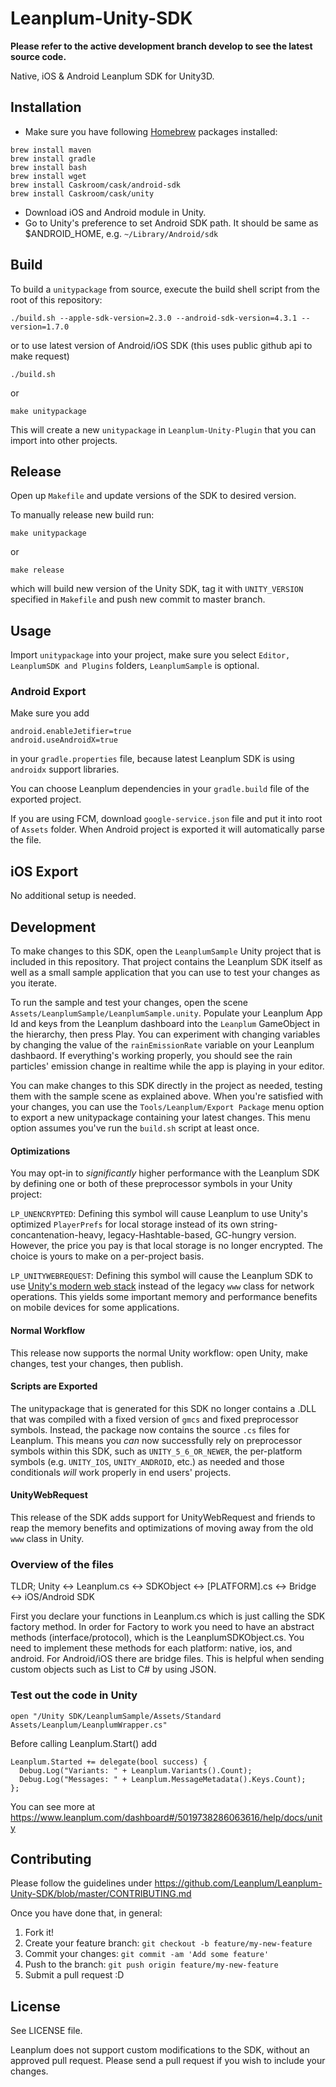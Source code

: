 # Leanplum-Unity-SDK
**Please refer to the active development branch develop to see the latest source code.**

Native, iOS & Android Leanplum SDK for Unity3D.
## Installation
- Make sure you have following [Homebrew](https://brew.sh) packages installed:
```
brew install maven
brew install gradle
brew install bash
brew install wget
brew install Caskroom/cask/android-sdk
brew install Caskroom/cask/unity
```
- Download iOS and Android module in Unity.
- Go to Unity's preference to set Android SDK path. It should be same as $ANDROID_HOME, e.g. `~/Library/Android/sdk`

## Build
To build a `unitypackage` from source, execute the build shell script from the root of this repository:

`./build.sh --apple-sdk-version=2.3.0 --android-sdk-version=4.3.1 --version=1.7.0`

or to use latest version of Android/iOS SDK (this uses public github api to make request)

`./build.sh`

or

`make unitypackage`

This will create a new `unitypackage` in `Leanplum-Unity-Plugin` that you can import into other projects.

## Release

Open up `Makefile` and update versions of the SDK to desired version.

To manually release new build run:

`make unitypackage`

or

`make release`

which will build new version of the Unity SDK, tag it with `UNITY_VERSION` specified in `Makefile` and push new commit to master branch.

## Usage

Import `unitypackage` into your project, make sure you select `Editor, LeanplumSDK and Plugins` folders, `LeanplumSample` is optional.

### Android Export

Make sure you add 
```
android.enableJetifier=true
android.useAndroidX=true
```
in your `gradle.properties` file, because latest Leanplum SDK is using `androidx` support libraries.

You can choose Leanplum dependencies in your `gradle.build` file of the exported project.

If you are using FCM, download `google-service.json` file and put it into root of `Assets` folder. When Android project is exported it will automatically parse the file.

## iOS Export

No additional setup is needed.

## Development
To make changes to this SDK, open the `LeanplumSample` Unity project that is included in this repository. That project contains the Leanplum SDK itself as well as a small sample application that you can use to test your changes as you iterate.

To run the sample and test your changes, open the scene `Assets/LeanplumSample/LeanplumSample.unity`. Populate your Leanplum App Id and keys from the Leanplum dashboard into the `Leanplum` GameObject in the hierarchy, then press Play. You can experiment with changing variables by changing the value of the `rainEmissionRate` variable on your Leanplum dashbaord. If everything's working properly, you should see the rain particles' emission change in realtime while the app is playing in your editor.

You can make changes to this SDK directly in the project as needed, testing them with the sample scene as explained above. When you're satisfied with your changes, you can use the `Tools/Leanplum/Export Package` menu option to export a new unitypackage containing your latest changes. This menu option assumes you've run the `build.sh` script at least once.

#### Optimizations
You may opt-in to *significantly* higher performance with the Leanplum SDK by defining one or both of these preprocessor symbols in your Unity project:

`LP_UNENCRYPTED`: Defining this symbol will cause Leanplum to use Unity's optimized `PlayerPrefs` for local storage instead of its own string-concantenation-heavy, legacy-Hashtable-based, GC-hungry version. However, the price you pay is that local storage is no longer encrypted. The choice is yours to make on a per-project basis.

`LP_UNITYWEBREQUEST`: Defining this symbol will cause the Leanplum SDK to use [Unity's modern web stack](https://docs.unity3d.com/Manual/UnityWebRequest.html) instead of the legacy `www` class for network operations. This yields some important memory and performance benefits on mobile devices for some applications.

#### Normal Workflow
This release now supports the normal Unity workflow: open Unity, make changes, test your changes, then publish.
#### Scripts are Exported
The unitypackage that is generated for this SDK no longer contains a .DLL that was compiled with a fixed version of `gmcs` and fixed preprocessor symbols. Instead, the package now contains the source `.cs` files for Leanplum. This means you *can* now successfully rely on preprocessor symbols within this SDK, such as `UNITY_5_6_OR_NEWER`, the per-platform symbols (e.g. `UNITY_IOS`, `UNITY_ANDROID`, etc.) as needed and those conditionals *will* work properly in end users' projects.
#### UnityWebRequest
This release of the SDK adds support for UnityWebRequest and friends to reap the memory benefits and optimizations of moving away from the old `www` class in Unity.

### Overview of the files
TLDR; Unity <-> Leanplum.cs <-> SDKObject <-> [PLATFORM].cs <-> Bridge <-> iOS/Android SDK

First you declare your functions in Leanplum.cs which is just calling the SDK factory method. In order for Factory to work you need to have an abstract methods (interface/protocol), which is the LeanplumSDKObject.cs. You need to implement these methods for each platform: native, ios, and android. For Android/iOS there are bridge files. This is helpful when sending custom objects such as List<object> to C# by using JSON.
### Test out the code in Unity
`open "/Unity SDK/LeanplumSample/Assets/Standard Assets/Leanplum/LeanplumWrapper.cs"`

Before calling Leanplum.Start() add 
```
Leanplum.Started += delegate(bool success) {
  Debug.Log("Variants: " + Leanplum.Variants().Count);
  Debug.Log("Messages: " + Leanplum.MessageMetadata().Keys.Count);
};
```

You can see more at https://www.leanplum.com/dashboard#/5019738286063616/help/docs/unity

## Contributing
Please follow the guidelines under https://github.com/Leanplum/Leanplum-Unity-SDK/blob/master/CONTRIBUTING.md

Once you have done that, in general:
1. Fork it!
2. Create your feature branch: `git checkout -b feature/my-new-feature`
3. Commit your changes: `git commit -am 'Add some feature'`
4. Push to the branch: `git push origin feature/my-new-feature`
5. Submit a pull request :D

## License
See LICENSE file.

Leanplum does not support custom modifications to the SDK, without an approved pull request. Please send a pull request if you wish to include your changes.

